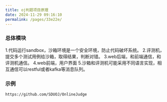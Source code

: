 ```yaml
---
title: oj判题项目原理
date: 2024-11-29 09:16:10
permalink: /pages/33e22e/
---
```

### 总体模块
1.代码运行sandbox，沙箱环境是一个安全环境，防止代码破坏系统。
2.评测机，提交多个测试用例给沙箱，取得结果，判断对错。
3.web后端，和前端通信，和评测机通信。
4.web前端，用户界面
5.沙箱和评测机可能采用不同语言实现，相互通信可以restful或者kafka等消息队列。

### 示例

```
https://github.com/SDUOJ/OnlineJudge
```

